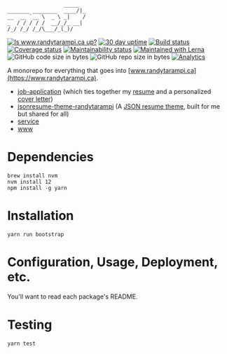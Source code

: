 ```
                  _____
_______ ________  ____/|_
__  __ `__ \  _ \ _|    /
_  / / / / /  __/_/_ __|
/_/ /_/ /_/\___/_(_)/

```

[![Is www.randytarampi.ca up?](https://img.shields.io/website-up-down-green-red/https/www.randytarampi.ca.svg?label=www.randytarampi.ca&style=flat-square)](https://www.randytarampi.ca) [![30 day uptime](https://img.shields.io/uptimerobot/ratio/m780949566-9b1b7cc0bdd3be425a9e6ac8.svg?style=flat-square)](https://uptime.randytarampi.ca) [![Build status](https://img.shields.io/travis/randytarampi/me.svg?style=flat-square)](https://travis-ci.com/randytarampi/me)  [![Coverage status](https://img.shields.io/coveralls/randytarampi/me.svg?style=flat-square)](https://coveralls.io/github/randytarampi/me?branch=master) [![Maintainability status](https://img.shields.io/codeclimate/maintainability-percentage/randytarampi/me.svg?style=flat-square)](https://codeclimate.com/github/randytarampi/me/maintainability)  [![Maintained with Lerna](https://img.shields.io/badge/maintained%20with-lerna-cc00ff.svg?style=flat-square)](https://lernajs.io/) ![GitHub code size in bytes](https://img.shields.io/github/languages/code-size/randytarampi/me.svg?style=flat-square) ![GitHub repo size in bytes](https://img.shields.io/github/repo-size/randytarampi/me.svg?style=flat-square) [![Analytics](https://ga-beacon.appspot.com/UA-50921068-1/beacon/github/randytarampi/me?flat&useReferrer)](https://github.com/igrigorik/ga-beacon)

A monorepo for everything that goes into [www.randytarampi.ca](https://www.randytarampi.ca).

- [job-application](packages/job-application) (which ties together my [resume](packages/resume) and a personalized [cover letter](packages/letter))
- [jsonresume-theme-randytarampi](packages/jsonresume-theme) (A [JSON resume theme](http://themes.jsonresume.org/theme/randytarampi), built for me but shared for all)
- [service](packages/service)
- [www](packages/www)

# Dependencies
```
brew install nvm
nvm install 12
npm install -g yarn
```

# Installation

```
yarn run bootstrap
```

# Configuration, Usage, Deployment, etc.

You'll want to read each package's README.

# Testing

```
yarn test
```

